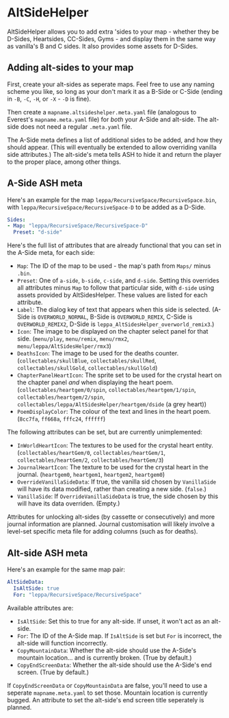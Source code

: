 # AltSideHelper
AltSideHelper allows you to add extra 'sides to your map - whether they be D-Sides, Heartsides, CC-Sides, Gyms - and display them in the same way as vanilla's B and C sides. It also provides some assets for D-Sides.

## Adding alt-sides to your map
First, create your alt-sides as seperate maps. Feel free to use any naming scheme you like, so long as your don't mark it as a B-Side or C-Side (ending in `-B`, `-C`, `-H`, or `-X` - `-D` is fine).

Then create a `mapname.altsideshelper.meta.yaml` file (analogous to Everest's `mapname.meta.yaml` file) for *both* your A-Side and alt-side. The alt-side does not need a regular `.meta.yaml` file.

The A-Side meta defines a list of additional sides to be added, and how they should appear. (This will eventually be extended to allow overriding vanilla side attributes.) The alt-side's meta tells ASH to hide it and return the player to the proper place, among other things.

## A-Side ASH meta

Here's an example for the map `leppa/RecursiveSpace/RecursiveSpace.bin`, with `leppa/RecursiveSpace/RecursiveSpace-D` to be added as a D-Side.
```yaml
Sides:
- Map: "leppa/RecursiveSpace/RecursiveSpace-D"
  Preset: "d-side"
```

Here's the full list of attributes that are already functional that you can set in the A-Side meta, for each side:
 - `Map`: The ID of the map to be used - the map's path from `Maps/` minus `.bin`.
 - `Preset`: One of `a-side`, `b-side`, `c-side`, and `d-side`. Setting this overrides all attributes minus `Map` to follow that particular side, with `d-side` using assets provided by AltSidesHelper. These values are listed for each attribute.
 - `Label`: The dialog key of text that appears when this side is selected. (A-Side is `OVERWORLD_NORMAL`, B-Side is `OVERWORLD_REMIX`, C-Side is `OVERWORLD_REMIX2`, D-Side is `leppa_AltSidesHelper_overworld_remix3`.)
 - `Icon`: The image to be displayed on the chapter select panel for that side. (`menu/play`, `menu/remix`, `menu/rmx2`, `menu/leppa/AltSidesHelper/rmx3`)
 - `DeathsIcon`: The image to be used for the deaths counter. (`collectables/skullBlue`, `collectables/skullRed`, `collectables/skullGold`, `collectables/skullGold`)
 - `ChapterPanelHeartIcon`: The sprite set to be used for the crystal heart on the chapter panel *and* when displaying the heart poem. (`collectables/heartgem/0/spin`, `collectables/heartgem/1/spin`, `collectables/heartgem/2/spin`, `collectables/leppa/AltSidesHelper/heartgem/dside` (a grey heart))
 - `PoemDisplayColor`: The colour of the text and lines in the heart poem. (`8cc7fa`, `ff668a`, `fffc24`, `ffffff`)

The following attributes can be set, but are currently unimplemented:
 - `InWorldHeartIcon`: The textures to be used for the crystal heart entity. (`collectables/heartGem/0`, `collectables/heartGem/1`, `collectables/heartGem/2`, `collectables/heartGem/3`)
 - `JournalHeartIcon`: The texture to be used for the crystal heart in the journal. (`heartgem0`, `heartgem1`, `heartgem2`, `heartgem0`)
 - `OverrideVanillaSideData`: If true, the vanilla sid chosen by `VanillaSide` will have its data modified, rather than creating a new side. (`false`.)
 - `VanillaSide`: If `OverrideVanillaSideData` is true, the side chosen by this will have its data overriden. (Empty.)

Attributes for unlocking alt-sides (by cassette or consecutively) and more journal information are planned. Journal customisation will likely involve a level-set specific meta file for adding columns (such as for deaths).

## Alt-side ASH meta

Here's an example for the same map pair:
```yaml
AltSideData:
  IsAltSide: true
  For: "leppa/RecursiveSpace/RecursiveSpace"
```

Available attributes are:
 - `IsAltSide`: Set this to true for any alt-side. If unset, it won't act as an alt-side.
 - `For`: The ID of the A-Side map. If `IsAltSide` is set but `For` is incorrect, the alt-side will function incorrectly.
 - `CopyMountainData`: Whether the alt-side should use the A-Side's mountain location... and is currently broken. (True by default.)
 - `CopyEndScreenData`: Whether the alt-side should use the A-Side's end screen. (True by default.)

If `CopyEndScreenData` or `CopyMountainData` are false, you'll need to use a seperate `mapname.meta.yaml` to set those. Mountain location is currently bugged. An attribute to set the alt-side's end screen title seperately is planned.
